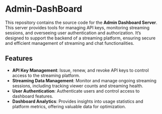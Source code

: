 # Admin-DashBoard

This repository contains the source code for the __Admin Dashboard Server__. This server provides tools for managing API keys, monitoring streaming sessions, and overseeing user authentication and authorization. It’s designed to support the backend of a streaming platform, ensuring secure and efficient management of streaming and chat functionalities.

## Features

- __API Key Management__: Issue, renew, and revoke API keys to control access to the streaming platform.
- __Streaming Data Management__: Monitor and manage ongoing streaming sessions, including tracking viewer counts and streaming health.
- __User Authentication__: Authenticate users and control access to dashboard features.
- __Dashboard Analytics__: Provides insights into usage statistics and platform metrics, offering valuable data for optimization.
